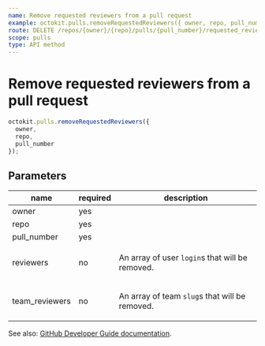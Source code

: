 ```yaml
---
name: Remove requested reviewers from a pull request
example: octokit.pulls.removeRequestedReviewers({ owner, repo, pull_number })
route: DELETE /repos/{owner}/{repo}/pulls/{pull_number}/requested_reviewers
scope: pulls
type: API method
---
```


# Remove requested reviewers from a pull request

```js
octokit.pulls.removeRequestedReviewers({
  owner,
  repo,
  pull_number
});
```

## Parameters

<table>
  <thead>
    <tr>
      <th>name</th>
      <th>required</th>
      <th>description</th>
    </tr>
  </thead>
  <tbody>
    <tr><td>owner</td><td>yes</td><td>

</td></tr>
<tr><td>repo</td><td>yes</td><td>

</td></tr>
<tr><td>pull_number</td><td>yes</td><td>

</td></tr>
<tr><td>reviewers</td><td>no</td><td>

An array of user `login`s that will be removed.

</td></tr>
<tr><td>team_reviewers</td><td>no</td><td>

An array of team `slug`s that will be removed.

</td></tr>
  </tbody>
</table>

See also: [GitHub Developer Guide documentation](https://docs.github.com/rest/reference/pulls#remove-requested-reviewers-from-a-pull-request).
